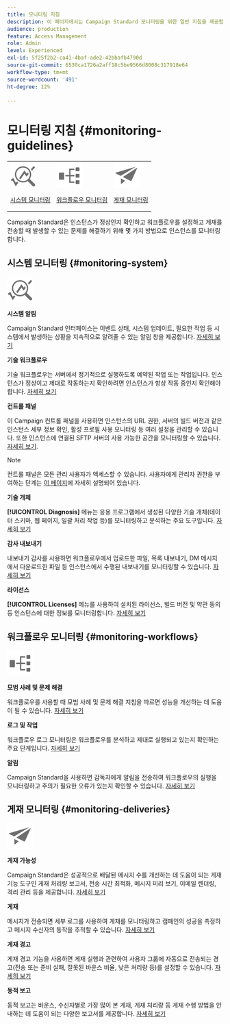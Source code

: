 ```yaml
---
title: 모니터링 지침
description: 이 페이지에서는 Campaign Standard 모니터링을 위한 일반 지침을 제공합니다
audience: production
feature: Access Management
role: Admin
level: Experienced
exl-id: 5f25f2b2-ca41-4baf-ade2-42bbafb4790d
source-git-commit: 6530ca1726a2aff18c5be9566d8008c317918e64
workflow-type: tm+mt
source-wordcount: '491'
ht-degree: 12%

---
```


# 모니터링 지침 {#monitoring-guidelines}

<table>
<tr><td><img src="assets/do-not-localize/icon_system.svg" width="60px"><p><a href="#monitoring-system">시스템 모니터링</a></p></td>
<td><img src="assets/do-not-localize/icon_workflows.svg" width="60px"><p><a href="#moniroting-workflows">워크플로우 모니터링</a></p></td>
<td><img src="assets/do-not-localize/icon_send.svg" width="60px"><p><a href="#monitoring-deliveries">게재 모니터링</a></p></td></tr>
</table>

Campaign Standard은 인스턴스가 정상인지 확인하고 워크플로우를 설정하고 게재를 전송할 때 발생할 수 있는 문제를 해결하기 위해 몇 가지 방법으로 인스턴스를 모니터링합니다.

## 시스템 모니터링 {#monitoring-system}

<img src="assets/do-not-localize/icon_system.svg" width="60px">

**시스템 알림**

Campaign Standard 인터페이스는 이벤트 상태, 시스템 업데이트, 필요한 작업 등 시스템에서 발생하는 상황을 지속적으로 알려줄 수 있는 알림 창을 제공합니다. [자세히 보기](../../start/using/interface-description.md#top-bar)


**기술 워크플로우**

기술 워크플로우는 서버에서 정기적으로 실행하도록 예약된 작업 또는 작업입니다. 인스턴스가 정상이고 제대로 작동하는지 확인하려면 인스턴스가 항상 작동 중인지 확인해야 합니다. [자세히 보기](../../administration/using/technical-workflows.md)

**컨트롤 패널**

이 Campaign 컨트롤 패널을 사용하면 인스턴스의 URL 권한, 서버의 빌드 버전과 같은 인스턴스 세부 정보 확인, 활성 프로필 사용 모니터링 등 여러 설정을 관리할 수 있습니다. 또한 인스턴스에 연결된 SFTP 서버의 사용 가능한 공간을 모니터링할 수 있습니다. [자세히 보기](https://experienceleague.adobe.com/docs/control-panel/using/control-panel-home.html?lang=ko).

>[!NOTE]
>
>컨트롤 패널은 모든 관리 사용자가 액세스할 수 있습니다. 사용자에게 관리자 권한을 부여하는 단계는 [이 페이지](https://experienceleague.adobe.com/docs/control-panel/using/discover-control-panel/managing-permissions.html?lang=ko#discover-control-panel)에 자세히 설명되어 있습니다.

**기술 개체**

**[!UICONTROL Diagnosis]** 메뉴는 응용 프로그램에서 생성된 다양한 기술 개체(데이터 스키마, 웹 페이지, 일괄 처리 작업 등)를 모니터링하고 분석하는 주요 도구입니다. [자세히 보기](../../developing/using/monitoring-data-model-changes.md)

**감사 내보내기**

내보내기 감사를 사용하면 워크플로우에서 업로드한 파일, 목록 내보내기, DM 메시지에서 다운로드한 파일 등 인스턴스에서 수행된 내보내기를 모니터링할 수 있습니다.
[자세히 보기](../../administration/using/auditing-export-logs.md)

**라이선스**

**[!UICONTROL Licenses]** 메뉴를 사용하여 설치된 라이선스, 빌드 버전 및 약관 동의 등 인스턴스에 대한 정보를 모니터링합니다.
[자세히 보기](../../administration/using/licenses.md)

## 워크플로우 모니터링 {#monitoring-workflows}

<img src="assets/do-not-localize/icon_workflows.svg" width="60px">

**모범 사례 및 문제 해결**

워크플로우를 사용할 때 모범 사례 및 문제 해결 지침을 따르면 성능을 개선하는 데 도움이 될 수 있습니다.
[자세히 보기](../../automating/using/best-practices-workflows.md)

**로그 및 작업**

워크플로우 로그 모니터링은 워크플로우를 분석하고 제대로 실행되고 있는지 확인하는 주요 단계입니다.
[자세히 보기](../../automating/using/monitoring-workflow-execution.md#workflow-log-and-tasks)

**알림**

Campaign Standard을 사용하면 감독자에게 알림을 전송하여 워크플로우의 실행을 모니터링하고 주의가 필요한 오류가 있는지 확인할 수 있습니다.
[자세히 보기](../../automating/using/monitoring-workflow-execution.md#error-management)

## 게재 모니터링 {#monitoring-deliveries}

<img src="assets/do-not-localize/icon_send.svg" width="60px">

**게재 가능성**

Campaign Standard은 성공적으로 배달된 메시지 수를 개선하는 데 도움이 되는 게재 기능 도구인 게재 처리량 보고서, 전송 시간 최적화, 메시지 미리 보기, 이메일 렌더링, 격리 관리 등을 제공합니다.
[자세히 보기](../../sending/using/about-deliverability.md)

**게재**

메시지가 전송되면 세부 로그를 사용하여 게재를 모니터링하고 캠페인의 성공을 측정하고 메시지 수신자의 동작을 추적할 수 있습니다.
[자세히 보기](../../sending/using/monitoring-a-delivery.md)

**게재 경고**

게재 경고 기능을 사용하면 게재 실행과 관련하여 사용자 그룹에 자동으로 전송되는 경고(전송 또는 준비 실패, 잘못된 바운스 비율, 낮은 처리량 등)를 설정할 수 있습니다.
[자세히 보기](../../sending/using/receiving-alerts-when-failures-happen.md)

**동적 보고**

동적 보고는 바운스, 수신자별로 가장 많이 본 게재, 게재 처리량 등 게재 수행 방법을 안내하는 데 도움이 되는 다양한 보고서를 제공합니다.
[자세히 보기](../../reporting/using/about-dynamic-reports.md)
